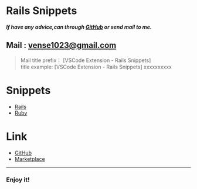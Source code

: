 # Rails Snippets 

***If have any advice,can through [GitHub](https://github.com/Drunces/vscode-rails) or send mail to  me.***
## Mail : vense1023@gmail.com
> Mail title prefix： [VSCode Extension - Rails Snippets]  
> title example: [VSCode Extension - Rails Snippets] xxxxxxxxxx

# Snippets
- [Rails](https://hackmd.io/AwZhE4FMFYA5gLQEMQHZYICwDNqQQEaqSoLwDG05kATLAGw0HhA=)
- [Ruby](https://hackmd.io/EwNgpgxghgzGBmBaArATgAzsQFhPJqUAjFIugOwzIAm5R51mMQA=)

# Link
- [GitHub](https://github.com/Drunces/vscode-rails)
- [Marketplace](https://marketplace.visualstudio.com/items?itemName=Vense.rails-snippets)

---
### Enjoy it!